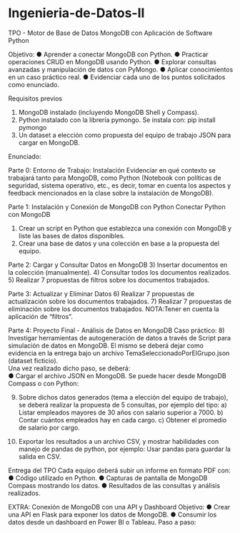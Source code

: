 # Ingenieria-de-Datos-II
TPO - Motor de Base de Datos MongoDB con Aplicación de Software Python 

Objetivo:
● Aprender a conectar MongoDB con Python. 
● Practicar operaciones CRUD en MongoDB usando Python. 
● Explorar consultas avanzadas y manipulación de datos con PyMongo. 
● Aplicar conocimientos en un caso práctico real. 
● Evidenciar cada uno de los puntos solicitados como enunciado.

Requisitos previos 
1. MongoDB instalado (incluyendo MongoDB Shell y Compass). 
2. Python instalado con la librería pymongo. 
Se instala con: pip install pymongo 
3. Un dataset a elección como propuesta del equipo de trabajo JSON para 
cargar en MongoDB.

Enunciado: 

Parte 0: Entorno de Trabajo: Instalación 
Evidenciar en qué contexto se trabajará tanto para MongoDB, como Python (Notebook con políticas de seguridad, sistema operativo, etc., es decir, tomar en cuenta los aspectos y feedback mencionados en la clase sobre la instalación de MongoDB). 

Parte 1: Instalación y Conexión de MongoDB con Python 
Conectar Python con MongoDB 
1) Crear un script en Python que establezca una conexión con MongoDB y liste las bases de datos disponibles. 
2) Crear una base de datos y una colección en base a la propuesta del equipo.

Parte 2: Cargar y Consultar Datos en MongoDB 
3) Insertar documentos en la colección (manualmente). 
4) Consultar todos los documentos realizados. 
5) Realizar 7 propuestas de filtros sobre los documentos trabajados. 

Parte 3: Actualizar y Eliminar Datos 
6) Realizar 7 propuestas de actualización sobre los documentos trabajados. 
7) Realizar 7 propuestas de eliminación sobre los documentos trabajados. 
NOTA:Tener en cuenta la aplicación de “filtros”. 

Parte 4: Proyecto Final - Análisis de Datos en MongoDB 
Caso práctico: 
8) Investigar herramientas de autogeneración de datos a través de Script para simulación de datos en MongoDB. El mismo se deberá dejar como evidencia en la entrega bajo un archivo TemaSeleccionadoPorElGrupo.json (dataset ficticio).  
Una vez realizado dicho paso, se deberá:  
● Cargar el archivo JSON en MongoDB. 
Se puede hacer desde MongoDB Compass o con Python:

9) Sobre dichos datos generados (tema a elección del equipo de trabajo), se deberá 
realizar la propuesta de 5 consultas, por ejemplo del tipo: 
a) Listar empleados mayores de 30 años con salario superior a 7000. 
b) Contar cuántos empleados hay en cada cargo. 
c) Obtener el promedio de salario por cargo.

10) Exportar los resultados a un archivo CSV, y mostrar habilidades con manejo de 
pandas de python, por ejemplo: Usar pandas para guardar la salida en CSV.

Entrega del TPO 
Cada equipo deberá subir un informe en formato PDF con: 
● Código utilizado en Python. 
● Capturas de pantalla de MongoDB Compass mostrando los datos. 
● Resultados de las consultas y análisis realizados. 

EXTRA: Conexión de MongoDB con una API y Dashboard 
Objetivo: 
● Crear una API en Flask para exponer los datos de MongoDB. 
● Consumir los datos desde un dashboard en Power BI o Tableau. 
Paso a paso: 

